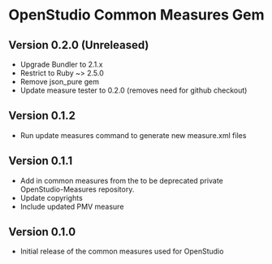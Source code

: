# OpenStudio Common Measures Gem

## Version 0.2.0 (Unreleased)

* Upgrade Bundler to 2.1.x
* Restrict to Ruby ~> 2.5.0
* Remove json_pure gem
* Update measure tester to 0.2.0 (removes need for github checkout)

## Version 0.1.2

* Run update measures command to generate new measure.xml files
 
## Version 0.1.1

* Add in common measures from the to be deprecated private OpenStudio-Measures repository. 
* Update copyrights
* Include updated PMV measure

## Version 0.1.0 

* Initial release of the common measures used for OpenStudio
